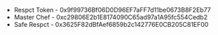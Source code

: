 - Respct Token - 0x9f99736Bf06D0D96EF7aFF7d11be0673B8F2Eb77
- Master Chef  - 0xc29806E2b1E8174090C65ad97a1A95fc554Cedb2
- Safe Respct  - 0x3625F82dBfAef6859b2c142776E0CB205C81EF00
